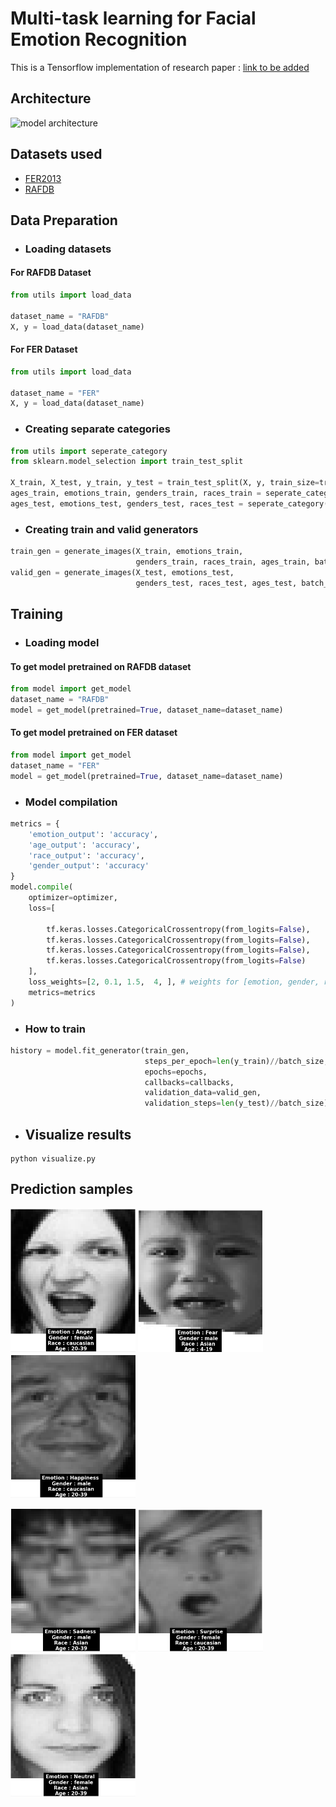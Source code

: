 # Multi-task learning for Facial Emotion Recognition

This is a Tensorflow implementation of research paper : [link to be added]()

## Architecture 
![model architecture](https://user-images.githubusercontent.com/55437218/133663101-64efbd6c-9fa1-406e-8888-f092b3cfe16b.png)

## Datasets used 
* [FER2013](https://www.kaggle.com/c/challenges-in-representation-learning-facial-expression-recognition-challenge/data)
* [RAFDB](http://www.whdeng.cn/raf/model1.html)


## Data Preparation

* ### Loading datasets 
#### For RAFDB Dataset 
```python
from utils import load_data

dataset_name = "RAFDB"
X, y = load_data(dataset_name)
```
#### For FER Dataset 
```python
from utils import load_data

dataset_name = "FER"
X, y = load_data(dataset_name)
```

* ### Creating separate categories 

```python
from utils import seperate_category
from sklearn.model_selection import train_test_split

X_train, X_test, y_train, y_test = train_test_split(X, y, train_size=train_size, shuffle=True, random_state=random_state)
ages_train, emotions_train, genders_train, races_train = seperate_category(y_train, dataset_name)
ages_test, emotions_test, genders_test, races_test = seperate_category(y_test, dataset_name)
```

* ### Creating train and valid generators 

```python
train_gen = generate_images(X_train, emotions_train,
                            genders_train, races_train, ages_train, batch_size, True)
valid_gen = generate_images(X_test, emotions_test,
                            genders_test, races_test, ages_test, batch_size, True)
```

## Training 

* ### Loading model

#### To get model pretrained on RAFDB dataset
```python
from model import get_model
dataset_name = "RAFDB"
model = get_model(pretrained=True, dataset_name=dataset_name)
```
#### To get model pretrained on FER dataset
```python
from model import get_model
dataset_name = "FER"
model = get_model(pretrained=True, dataset_name=dataset_name)
```

* ### Model compilation 
```python
metrics = {
    'emotion_output': 'accuracy',
    'age_output': 'accuracy',
    'race_output': 'accuracy',
    'gender_output': 'accuracy'
}
model.compile(
    optimizer=optimizer,
    loss=[

        tf.keras.losses.CategoricalCrossentropy(from_logits=False),
        tf.keras.losses.CategoricalCrossentropy(from_logits=False),
        tf.keras.losses.CategoricalCrossentropy(from_logits=False),
        tf.keras.losses.CategoricalCrossentropy(from_logits=False)
    ],
    loss_weights=[2, 0.1, 1.5,  4, ], # weights for [emotion, gender, race, age]
    metrics=metrics
)
```
* ### How to train

```python
history = model.fit_generator(train_gen,
                              steps_per_epoch=len(y_train)//batch_size,
                              epochs=epochs,
                              callbacks=callbacks,
                              validation_data=valid_gen,
                              validation_steps=len(y_test)//batch_size)
```

* ## Visualize results
```
python visualize.py
```

## Prediction samples 

<p float="left">
  <img src="./results/angry.png" alt="result1" width="200"/>
  <img src="./results/fear.png" alt="result1" width="200"/>
  <img src="./results/happy.png" alt="result1" width="200"/>
</p>

<p float="left">
  <img src="./results/sad.png" alt="result1" width="200"/>
  <img src="./results/surprise.png" alt="result1" width="200"/>
  <img src="./results/neutral.png" alt="result1" width="200"/>
</p>
